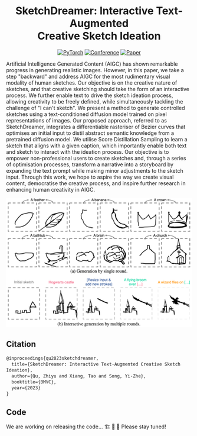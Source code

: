 <div align="center">
  
# SketchDreamer: Interactive Text-Augmented <br> Creative Sketch Ideation

<a href="https://pytorch.org/get-started/locally/"><img alt="PyTorch" src="https://img.shields.io/badge/PyTorch-ee4c2c?logo=pytorch&logoColor=white"></a>
[![Conference](http://img.shields.io/badge/BMVC-2023-6790AC.svg)](https://cvpr.thecvf.com/)
[![Paper](http://img.shields.io/badge/Paper-arxiv.2308.14191-B31B1B.svg)](https://arxiv.org/abs/2308.14191)

</div>

Artificial Intelligence Generated Content (AIGC) has shown remarkable progress in generating realistic images. However, in this paper, we take a step "backward" and address AIGC for the most rudimentary visual modality of human sketches. Our objective is on the creative nature of sketches, and that creative sketching should take the form of an interactive process. We further enable text to drive the sketch ideation process, allowing creativity to be freely defined, while simultaneously tackling the challenge of "I can't sketch". We present a method to generate controlled sketches using a text-conditioned diffusion model trained on pixel representations of images. Our proposed approach, referred to as SketchDreamer, integrates a differentiable rasteriser of Bezier curves that optimises an initial input to distil abstract semantic knowledge from a pretrained diffusion model. We utilise Score Distillation Sampling to learn a sketch that aligns with a given caption, which importantly enable both text and sketch to interact with the ideation process. Our objective is to empower non-professional users to create sketches and, through a series of optimisation processes, transform a narrative into a storyboard by expanding the text prompt while making minor adjustments to the sketch input. Through this work, we hope to aspire the way we create visual content, democratise the creative process, and inspire further research in enhancing human creativity in AIGC.

![overview](figure/overview.png)

## Citation

```
@inproceedings{qu2023sketchdreamer,
  title={SketchDreamer: Interactive Text-Augmented Creative Sketch Ideation},
  author={Qu, Zhiyu and Xiang, Tao and Song, Yi-Zhe},
  booktitle={BMVC},
  year={2023}
}
```

## Code

We are working on releasing the code... 🏗️ 🚧 🔨 Please stay tuned!


